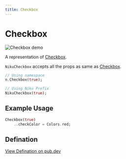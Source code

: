 ```yaml
---
title: Checkbox
---
```

# Checkbox
![Checkbox demo](/widgets/checkbox.png)

A representation of [Checkbox](https://material.io/components/checkboxes).

`NikuCheckbox` accepts all the props as same as [Checkbox](https://api.flutter.dev/flutter/material/Checkbox-class.html).

```dart
// Using namespace
n.Checkbox(true);

// Using Niku Prefix
NikuCheckbox(true);
```

## Example Usage
```dart
Checkbox(true)
    ..checkColor = Colors.red;
```

## Defination
[View Defination on pub.dev](https://pub.dev/documentation/niku/latest/widget_checkboxListTile/NikuCheckboxListTile-class.html)
